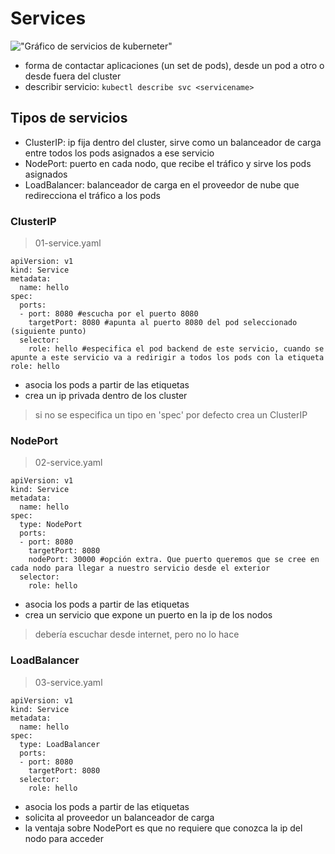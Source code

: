 # Services
!["Gráfico de servicios de kuberneter"](https://i.imgur.com/6BeV6Fo.png "Gráfico de servicios de kuberneter")
- forma de contactar aplicaciones (un set de pods), desde un pod a otro o desde fuera del cluster
- describir servicio: `kubectl describe svc <servicename>`
## Tipos de servicios
- ClusterIP: ip fija dentro del cluster, sirve como un balanceador de carga entre todos los pods asignados a ese servicio
- NodePort: puerto en cada nodo, que recibe el tráfico y sirve los pods asignados
- LoadBalancer: balanceador de carga en el proveedor de nube que redirecciona el tráfico a los pods
### ClusterIP
> 01-service.yaml
~~~
apiVersion: v1
kind: Service
metadata:
  name: hello
spec:
  ports:
  - port: 8080 #escucha por el puerto 8080
    targetPort: 8080 #apunta al puerto 8080 del pod seleccionado (siguiente punto)
  selector:
    role: hello #especifica el pod backend de este servicio, cuando se apunte a este servicio va a redirigir a todos los pods con la etiqueta role: hello
~~~
- asocia los pods a partir de las etiquetas
- crea un ip privada dentro de los cluster
> si no se especifica un tipo en 'spec' por defecto crea un ClusterIP
### NodePort
> 02-service.yaml
~~~
apiVersion: v1
kind: Service
metadata:
  name: hello
spec:
  type: NodePort
  ports:
  - port: 8080
    targetPort: 8080
    nodePort: 30000 #opción extra. Que puerto queremos que se cree en cada nodo para llegar a nuestro servicio desde el exterior
  selector:
    role: hello
~~~
- asocia los pods a partir de las etiquetas
- crea un servicio que expone un puerto en la ip de los nodos
> debería escuchar desde internet, pero no lo hace
### LoadBalancer
> 03-service.yaml
~~~
apiVersion: v1
kind: Service
metadata:
  name: hello
spec:
  type: LoadBalancer
  ports:
  - port: 8080
    targetPort: 8080
  selector:
    role: hello
~~~
- asocia los pods a partir de las etiquetas
- solicita al proveedor un balanceador de carga
- la ventaja sobre NodePort es que no requiere que conozca la ip del nodo para acceder